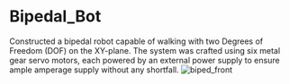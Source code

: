 # Bipedal_Bot
Constructed a bipedal robot capable of walking with two Degrees of Freedom (DOF) on the XY-plane. The system was crafted using six metal gear servo motors, each powered by an external power supply to ensure ample amperage supply without any shortfall. 
![biped_front](https://github.com/YJawale/Bipedal_Bot/assets/125810583/12f8b32b-eb7c-42cb-9dcc-76d592e8c4b7)
